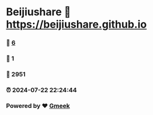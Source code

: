 # Beijiushare :link: https://beijiushare.github.io 
### :page_facing_up: [6](https://beijiushare.github.io/tag.html) 
### :speech_balloon: 1 
### :hibiscus: 2951 
### :alarm_clock: 2024-07-22 22:24:44 
### Powered by :heart: [Gmeek](https://github.com/Meekdai/Gmeek)
